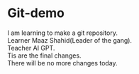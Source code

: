 # Git-demo
I am learning to make a git repository.
<br>
Learner Maaz Shahid(Leader of the gang).
<br>
Teacher AI GPT.
<br>
Tis are the final changes.
<br>
There will be no more changes today.
<br>
